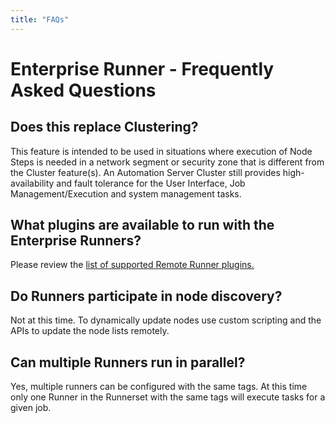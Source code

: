 ```yaml
---
title: "FAQs"
---
```


# Enterprise Runner - Frequently Asked Questions

## Does this replace Clustering?

This feature is intended to be used in situations where execution of Node Steps is needed in a network segment or security zone that is different from the Cluster feature(s). An Automation Server Cluster still provides high-availability and fault tolerance for the User Interface, Job Management/Execution and system management tasks.

## What plugins are available to run with the Enterprise Runners?

Please review the [list of supported Remote Runner plugins.](/administration/runner/runner-remoteplugins.md)

## Do Runners participate in node discovery?

Not at this time. To dynamically update nodes use custom scripting and the APIs to update the node lists remotely.

## Can multiple Runners run in parallel?

Yes, multiple runners can be configured with the same tags. At this time only one Runner in the Runnerset with the same tags will execute tasks for a given job.


